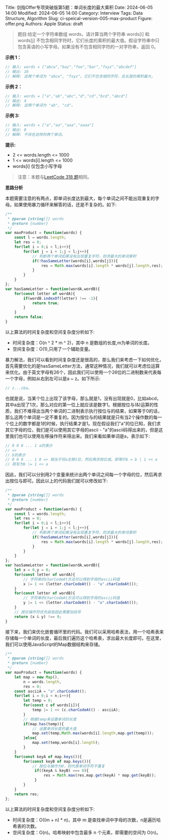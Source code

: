 Title: 剑指Offer专项突破版第5题：单词长度的最大乘积
Date: 2024-06-05 14:00
Modified: 2024-06-05 14:00
Category: Interview
Tags: Data Structure, Algorithm
Slug: ci-speical-version-005-max-product
Figure: offer.png
Authors: Apple
Status: draft

> 题目:给定一个字符串数组 words，请计算当两个字符串 words[i] 和 words[j] 不包含相同字符时，它们长度的乘积的最大值。假设字符串中只包含英语的小写字母。如果没有不包含相同字符的一对字符串，返回 0。

**示例 1：**

```javascript
// 输入: words = ["abcw","baz","foo","bar","fxyz","abcdef"]
// 输出: 16 
// 解释: 这两个单词为 "abcw", "fxyz"。它们不包含相同字符，且长度的乘积最大。
```

__示例 2：__

```javascript
// 输入: words = ["a","ab","abc","d","cd","bcd","abcd"]
// 输出: 4 
// 解释: 这两个单词为 "ab", "cd"。
```

__示例 3:__

```javascript
// 输入: words = ["a","aa","aaa","aaaa"]
// 输出: 0 
// 解释: 不存在这样的两个单词。
```

__提示:__

- 2 <= words.length <= 1000
- 1 <= words[i].length <= 1000
- words[i] 仅包含小写字母

> 注意：本题与[LeetCode 318 题](https://leetcode.cn/problems/maximum-product-of-word-lengths/description/)相同。

**思路分析**

本题需要注意的有两点，即单词长度达到最大，每个单词之间不能出现重复的字母。如果使用暴力循环来解答的话，还是不复杂的。如下:

```javascript
/**
 * @param {string[]} words
 * @return {number}
 */
var maxProduct = function(words) {
    const l = words.length;
    let res = 0;
    for(let i = 0;i < l;i++){
        for(let j = i + 1;j < l;j++){
            // 判断两个单词如果没有出现重复字符，则求最大的单词乘积
            if(!hasSameLetter(words[i],words[j])){
                res = Math.max(words[i].length * words[j].length,res);
            }
        }
    }
};
var hasSameLetter = function(wordA,wordB){
    for(const letter of wordA){
        if(wordB.indexOf(letter) !== -1){
            return true;
        }
    }
    return false;
}
```

以上算法的时间复杂度和空间复杂度分析如下:

- 时间复杂度：O(n ^ 2 * m ^ 2)，其中 n 是数组的长度,m为单词的长度。
- 空间复杂度：O(1),只用了一个辅助变量。

暴力解法，我们可以看到时间复杂度还是很高的，那么我们来考虑一下如何优化，首先需要优化的是hasSameLetter方法，通常这种情况，我们就可以考虑位运算来优化。由于英文字母有26个，因此我们可以使用一个26位的二进制数来代表每一个字母，例如从右到左可以是a ~ z。如下所示:

```javascript
// z...cba。
```
也就是说，当某个位上出现了该字母，那么就是1，没有出现就是0，比如abcd，其中a出现了1次，那么对应的第一位上就应该是数字1。根据按位与(&)运算的性质，我们不难得出当两个单词的二进制表示执行按位与的结果，如果等于0的话，那么这两个单词是一定不重复的。因为按位与的结果就是只有当2个操作数的每一个位上的数字都是1的时候，执行结果才是1。现在假设我们"a"的位已知，我们求其它字母的位，我们是可以使用其它字母的ascii - "a"的ascii码得出来的，但是这里我们也可以使用左移操作符来得出来。我们来看如果单词是a，表示如下:

```javascript
// 0 0 0 ... 1 a的表示
// =>
// b的表示
// 0 0 0 ... 1 0 => 相当于将a左移1位，然后再求按位或。即等价b = b | 1 << a
// 简写为b |= 1 << a
```

因此，我们可以分别用2个变量来统计出两个单词之间每一个字母的位，然后再求出按位与即可。因此以上的代码我们就可以修改如下:

```javascript
/**
 * @param {string[]} words
 * @return {number}
 */
var maxProduct = function(words) {
    const l = words.length;
    let res = 0;
    for(let i = 0;i < l;i++){
        for(let j = i + 1;j < l;j++){
            // 判断两个单词如果没有出现重复字符，则求最大的单词乘积
            if(!hasSameLetter(words[i],words[j])){
                res = Math.max(words[i].length * words[j].length,res);
            }
        }
    }
};
var hasSameLetter = function(wordA,wordB){
    let x = 0,y = 0;
    for(const letter of wordA){
        // 字符串的charCodeAt方法可以得到字母的ascii码值
        x |= 1 << (letter.charCodeAt() - "a".charCodeAt());
    }
    for(const letter of wordB){
        // 字符串的charCodeAt方法可以得到字母的ascii码值
        y |= 1 << (letter.charCodeAt() - "a".charCodeAt());
    }
    // 按位操作符优先级低因此需要加括号
    return (x & y) !== 0;
}
```

接下来，我们来优化嵌套循环里的代码。我们可以采用哈希表法，用一个哈希表来存储每一个单词的长度，最后我们遍历这个哈希表，求出最大长度即可。在这里，我们可以使用JavaScript的Map数据结构来存储。

```javascript
/**
 * @param {string[]} words
 * @return {number}
 */
var maxProduct = function(words) {
    let map = new Map(),
        n = words.length,
        res = 0;
    const asciiA = "a".charCodeAt();
    for(let i = 0;i < n;i++){
        let temp = 0;
        for(const c of words[i]){
            temp |= 1 << (c.charCodeAt() - asciiA);
        }
        // 根据temp来设置单词的长度
        if(map.has(temp)){
            // 设置单词长度的最大值
            map.set(temp,Math.max(words[i].length,map.get(temp)));
        }else{
            map.set(temp,words[i].length);
        }
    }
    for(const keyA of map.keys()){
        for(const keyB of map.keys()){
            // 按位与操作为0，则代表单词字符不重复
             if((keyA & keyB) === 0){
                 res = Math.max(res,map.get(keyA) * map.get(keyB));
             }
        }
    }
    return res;
};
```

以上算法的时间复杂度和空间复杂度分析如下:

- 时间复杂度：O((m + n) * n)，其中 m 是查找单词中字母的次数，n是遍历哈希表的次数。
- 空间复杂度：O(n)。哈希映射中包含最多 n 个元素，即需要的空间为 O(n)。